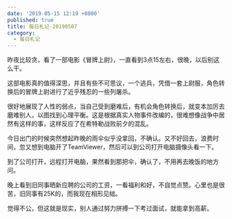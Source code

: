 ```yaml
---
date: '2019-05-15 12:19 +0800'
published: true
title: 每日札记-20190507
category:
  - 每日札记
---
```

昨夜比较贪，看了一部电影《冒牌上尉》，一直看到3点15左右，很晚，以后别这么干。

这部电影真的值得深思，并且有些不可思议，一个逃兵，凭借一套上尉服，角色转换后的冒牌上尉进行了近乎残忍的一些列屠杀。

很好地展现了人性的弱点，当自己受到磨难后，有机会角色转换后，就变本加厉去磨难别人，以图找到心理平衡。这是根据真实人物事件改编的，很难想像战争中居然有这样的事，这样反应了在希特勒战败前夕的混乱。

今日出门的时候突然想起昨晚的雨伞似乎没拿回，不确认。又不好回去，浪费时间，忽又想到电脑开了TeamViewer，然后可以到公司打开电脑摄像头看一下。

到了公司打开，远程打开电脑，果然看到那把伞，确认了，不用再去晚饭的地方问。

晚上看到旧同事晒新应聘的公司的工资，一看福利和好，不自觉点赞。心里也是很苦，旧同事有25K的，而我现在相形见绌。

觉得不公，但这就是现实，别人通过努力拼搏一下考过面试，就能拿到高薪。

